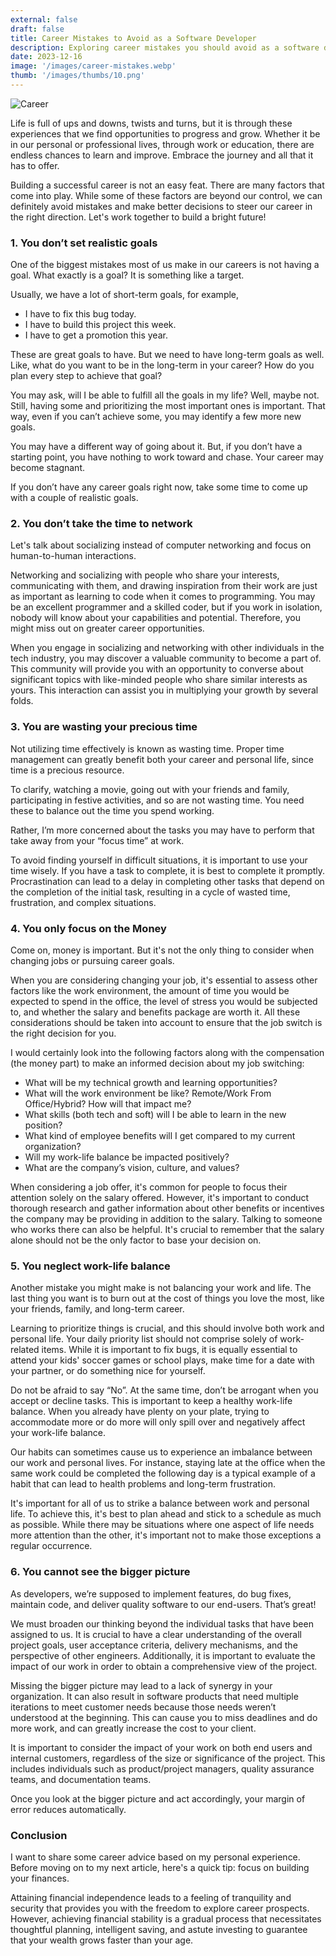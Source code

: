 ```yaml
---
external: false
draft: false
title: Career Mistakes to Avoid as a Software Developer
description: Exploring career mistakes you should avoid as a software developer
date: 2023-12-16
image: '/images/career-mistakes.webp'
thumb: '/images/thumbs/10.png'
---
```


![Career](/images/career-mistakes.webp)

Life is full of ups and downs, twists and turns, but it is through these experiences that we find opportunities to progress and grow. Whether it be in our personal or professional lives, through work or education, there are endless chances to learn and improve. Embrace the journey and all that it has to offer.

Building a successful career is not an easy feat. There are many factors that come into play. While some of these factors are beyond our control, we can definitely avoid mistakes and make better decisions to steer our career in the right direction. Let's work together to build a bright future!

### 1. You don’t set realistic goals

One of the biggest mistakes most of us make in our careers is not having a goal. What exactly is a goal? It is something like a target.

Usually, we have a lot of short-term goals, for example,

- I have to fix this bug today.
- I have to build this project this week.
- I have to get a promotion this year.

These are great goals to have. But we need to have long-term goals as well. Like, what do you want to be in the long-term in your career? How do you plan every step to achieve that goal?

You may ask, will I be able to fulfill all the goals in my life? Well, maybe not. Still, having some and prioritizing the most important ones is important. That way, even if you can’t achieve some, you may identify a few more new goals.

You may have a different way of going about it. But, if you don’t have a starting point, you have nothing to work toward and chase. Your career may become stagnant.

If you don’t have any career goals right now, take some time to come up with a couple of realistic goals.

### 2. You don’t take the time to network

Let's talk about socializing instead of computer networking and focus on human-to-human interactions.

Networking and socializing with people who share your interests, communicating with them, and drawing inspiration from their work are just as important as learning to code when it comes to programming. You may be an excellent programmer and a skilled coder, but if you work in isolation, nobody will know about your capabilities and potential. Therefore, you might miss out on greater career opportunities.

When you engage in socializing and networking with other individuals in the tech industry, you may discover a valuable community to become a part of. This community will provide you with an opportunity to converse about significant topics with like-minded people who share similar interests as yours. This interaction can assist you in multiplying your growth by several folds.

### 3. You are wasting your precious time

Not utilizing time effectively is known as wasting time. Proper time management can greatly benefit both your career and personal life, since time is a precious resource.

To clarify, watching a movie, going out with your friends and family, participating in festive activities, and so are not wasting time. You need these to balance out the time you spend working.

Rather, I’m more concerned about the tasks you may have to perform that take away from your “focus time” at work.

To avoid finding yourself in difficult situations, it is important to use your time wisely. If you have a task to complete, it is best to complete it promptly. Procrastination can lead to a delay in completing other tasks that depend on the completion of the initial task, resulting in a cycle of wasted time, frustration, and complex situations.

### 4. You only focus on the Money

Come on, money is important. But it's not the only thing to consider when changing jobs or pursuing career goals.

When you are considering changing your job, it's essential to assess other factors like the work environment, the amount of time you would be expected to spend in the office, the level of stress you would be subjected to, and whether the salary and benefits package are worth it. All these considerations should be taken into account to ensure that the job switch is the right decision for you.

I would certainly look into the following factors along with the compensation (the money part) to make an informed decision about my job switching:

- What will be my technical growth and learning opportunities?
- What will the work environment be like? Remote/Work From Office/Hybrid? How will that impact me?
- What skills (both tech and soft) will I be able to learn in the new position?
- What kind of employee benefits will I get compared to my current organization?
- Will my work-life balance be impacted positively?
- What are the company’s vision, culture, and values?

When considering a job offer, it's common for people to focus their attention solely on the salary offered. However, it's important to conduct thorough research and gather information about other benefits or incentives the company may be providing in addition to the salary. Talking to someone who works there can also be helpful. It's crucial to remember that the salary alone should not be the only factor to base your decision on.

### 5. You neglect work-life balance

Another mistake you might make is not balancing your work and life. The last thing you want is to burn out at the cost of things you love the most, like your friends, family, and long-term career.

Learning to prioritize things is crucial, and this should involve both work and personal life. Your daily priority list should not comprise solely of work-related items. While it is important to fix bugs, it is equally essential to attend your kids' soccer games or school plays, make time for a date with your partner, or do something nice for yourself.

Do not be afraid to say “No”. At the same time, don’t be arrogant when you accept or decline tasks. This is important to keep a healthy work-life balance. When you already have plenty on your plate, trying to accommodate more or do more will only spill over and negatively affect your work-life balance.

Our habits can sometimes cause us to experience an imbalance between our work and personal lives. For instance, staying late at the office when the same work could be completed the following day is a typical example of a habit that can lead to health problems and long-term frustration.

It's important for all of us to strike a balance between work and personal life. To achieve this, it's best to plan ahead and stick to a schedule as much as possible. While there may be situations where one aspect of life needs more attention than the other, it's important not to make those exceptions a regular occurrence.

### 6. You cannot see the bigger picture

As developers, we’re supposed to implement features, do bug fixes, maintain code, and deliver quality software to our end-users. That’s great!

We must broaden our thinking beyond the individual tasks that have been assigned to us. It is crucial to have a clear understanding of the overall project goals, user acceptance criteria, delivery mechanisms, and the perspective of other engineers. Additionally, it is important to evaluate the impact of our work in order to obtain a comprehensive view of the project.

Missing the bigger picture may lead to a lack of synergy in your organization. It can also result in software products that need multiple iterations to meet customer needs because those needs weren’t understood at the beginning. This can cause you to miss deadlines and do more work, and can greatly increase the cost to your client.

It is important to consider the impact of your work on both end users and internal customers, regardless of the size or significance of the project. This includes individuals such as product/project managers, quality assurance teams, and documentation teams.

Once you look at the bigger picture and act accordingly, your margin of error reduces automatically.

### Conclusion

I want to share some career advice based on my personal experience. Before moving on to my next article, here's a quick tip: focus on building your finances.

Attaining financial independence leads to a feeling of tranquility and security that provides you with the freedom to explore career prospects. However, achieving financial stability is a gradual process that necessitates thoughtful planning, intelligent saving, and astute investing to guarantee that your wealth grows faster than your age.
